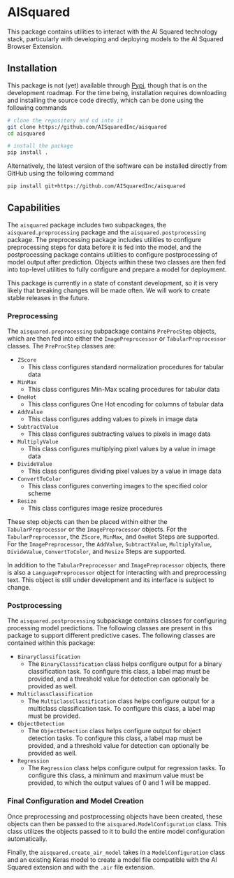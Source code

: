 # AISquared

This package contains utilities to interact with the AI Squared technology stack, particularly with developing and deploying models to the AI Squared Browser Extension.

## Installation

This package is not (yet) available through [Pypi](https://pypi.org), though that is on the development roadmap. For the time being, installation requires downloading and installing the source code directly, which can be done using the following commands

```bash
# clone the repository and cd into it
git clone https://github.com/AISquaredInc/aisquared
cd aisquared

# install the package
pip install .
```

Alternatively, the latest version of the software can be installed directly from GitHub using the following command

```bash
pip install git+https://github.com/AISquaredInc/aisquared
```

## Capabilities

The `aisquared` package includes two subpackages, the `aisquared.preprocessing` package and the `aisquared.postprocessing` package. The preprocessing package includes utilities to configure preprocessing steps for data before it is fed into the model, and the postprocessing package contains utilities to configure postprocessing of model output after prediction. Objects within these two classes are then fed into top-level utilities to fully configure and prepare a model for deployment.

This package is currently in a state of constant development, so it is very likely that breaking changes will be made often. We will work to create stable releases in the future.

### Preprocessing

The `aisquared.preprocessing` subpackage contains `PreProcStep` objects, which are then fed into either the `ImagePreprocessor` or `TabularPreprocessor` classes. The `PreProcStep` classes are:

- `ZScore`
  - This class configures standard normalization procedures for tabular data
- `MinMax`
  - This class configures Min-Max scaling procedures for tabular data
- `OneHot`
  - This class configures One Hot encoding for columns of tabular data
- `AddValue`
  - This class configures adding values to pixels in image data
- `SubtractValue`
  - This class configures subtracting values to pixels in image data
- `MultiplyValue`
  - This class configures multiplying pixel values by a value in image data
- `DivideValue`
  - This class configures dividing pixel values by a value in image data
- `ConvertToColor`
  - This class configures converting images to the specified color scheme
- `Resize`
  - This class configures image resize procedures

These step objects can then be placed within either the `TabularPreprocessor` or the `ImagePreprocessor` objects. For the `TabularPreprocessor`, the `ZScore`, `MinMax`, and `OneHot` Steps are supported. For the `ImagePreprocessor`, the `AddValue`, `SubtractValue`, `MultiplyValue`, `DivideValue`, `ConvertToColor`, and `Resize` Steps are supported.

In addition to the `TabularPreprocessor` and `ImagePreprocessor` objects, there is also a `LanguagePreprocessor` object for interacting with and preprocessing text. This object is still under development and its interface is subject to change.

### Postprocessing

The `aisquared.postprocessing` subpackage contains classes for configuring processing model predictions. The following classes are present in this package to support different predictive cases. The following classes are contained within this package:

- `BinaryClassification`
  - The `BinaryClassification` class helps configure output for a binary classification task. To configure this class, a label map must be provided, and a threshold value for detection can optionally be provided as well.
- `MulticlassClassification`
  - The `MulticlassClassification` class helps configure output for a multiclass classification task. To configure this class, a label map must be provided.
- `ObjectDetection`
  - The `ObjectDetection` class helps configure output for object detection tasks. To configure this class, a label map must be provided, and a threshold value for detection can optionally be provided as well.
- `Regression`
  - The `Regression` class helps configure output for regression tasks. To configure this class, a minimum and maximum value must be provided, to which the output values of 0 and 1 will be mapped.


### Final Configuration and Model Creation

Once preprocessing and postprocessing objects have been created, these objects can then be passed to the `aisquared.ModelConfiguration` class. This class utilizes the objects passed to it to build the entire model configuration automatically.

Finally, the `aisquared.create_air_model` takes in a `ModelConfiguration` class and an existing Keras model to create a model file compatible with the AI Squared extension and with the `.air` file extension.

